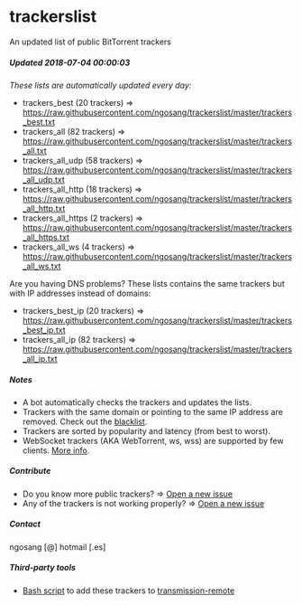 # trackerslist
An updated list of public BitTorrent trackers
##### Updated 2018-07-04 00:00:03
*These lists are automatically updated every day:*

* trackers_best (20 trackers) => https://raw.githubusercontent.com/ngosang/trackerslist/master/trackers_best.txt
* trackers_all (82 trackers) => https://raw.githubusercontent.com/ngosang/trackerslist/master/trackers_all.txt
* trackers_all_udp (58 trackers) => https://raw.githubusercontent.com/ngosang/trackerslist/master/trackers_all_udp.txt
* trackers_all_http (18 trackers) => https://raw.githubusercontent.com/ngosang/trackerslist/master/trackers_all_http.txt
* trackers_all_https (2 trackers) => https://raw.githubusercontent.com/ngosang/trackerslist/master/trackers_all_https.txt
* trackers_all_ws (4 trackers) => https://raw.githubusercontent.com/ngosang/trackerslist/master/trackers_all_ws.txt

Are you having DNS problems? These lists contains the same trackers but with IP addresses instead of domains:
* trackers_best_ip (20 trackers) => https://raw.githubusercontent.com/ngosang/trackerslist/master/trackers_best_ip.txt
* trackers_all_ip (82 trackers) => https://raw.githubusercontent.com/ngosang/trackerslist/master/trackers_all_ip.txt

##### Notes
* A bot automatically checks the trackers and updates the lists.
* Trackers with the same domain or pointing to the same IP address are removed. Check out the [blacklist](https://raw.githubusercontent.com/ngosang/trackerslist/master/blacklist.txt).
* Trackers are sorted by popularity and latency (from best to worst).
* WebSocket trackers (AKA WebTorrent, ws, wss) are supported by few clients. [More info](https://webtorrent.io).

##### Contribute
* Do you know more public trackers? => [Open a new issue](https://github.com/ngosang/trackerslist/issues/new)
* Any of the trackers is not working properly? => [Open a new issue](https://github.com/ngosang/trackerslist/issues/new)

##### Contact
ngosang [@] hotmail [.es]

##### Third-party tools
* [Bash script](https://github.com/oilervoss/transmission) to add these trackers to [transmission-remote](https://github.com/transmission/transmission)
